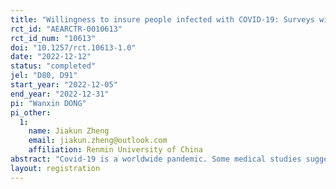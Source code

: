 ```yaml
---
title: "Willingness to insure people infected with COVID-19: Surveys with Insurance Professionals and Lay People"
rct_id: "AEARCTR-0010613"
rct_id_num: "10613"
doi: "10.1257/rct.10613-1.0"
date: "2022-12-12"
status: "completed"
jel: "D80, D91"
start_year: "2022-12-05"
end_year: "2022-12-31"
pi: "Wanxin DONG"
pi_other:
  1:
    name: Jiakun Zheng
    email: jiakun.zheng@outlook.com
    affiliation: Renmin University of China
abstract: "Covid-19 is a worldwide pandemic. Some medical studies suggest that contracting Covid-19 increases the risk of developing other health problems. However, there is significant ambiguity about the severity of sequelae. In the Chinese insurance industry, we observe that some insurance companies charge higher premiums or even refuse to provide coverage to people infected with Covid-19. We conjecture that insurers' willingness to cover is influenced by their ambiguity attitudes and perceived ambiguity about the severity of sequelae. In this study, we use questionnaires to investigate individuals' risk perceptions on Covid-19 and attitudes toward insurers' underwriting decisions. We recruit two types of respondents including insurance professionals and lay people. Their levels of knowledge of risk differ considerably, which may lead to different opinions. In the questionnaires, we use some self-reported attitudinal scales to measure individuals' willingness for coverage, ambiguity and pro-sociality preferences. We conjecture that the more averse insurance professionals are to ambiguity, the less willing they are to cover people infected with Covid-19. Conversely, the more averse lay people are to ambiguity, the more they expect insurers to cover Covid-19. Moreover, respondents with a higher level of pro-sociality are more willing to cover people infected with Covid-19."
layout: registration
---
```


